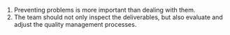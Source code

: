 1. Preventing problems is more important than dealing with them.<br>
2. The team should not only inspect the deliverables, but also evaluate and adjust the quality management processes.<br>

